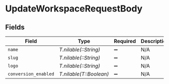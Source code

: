 # UpdateWorkspaceRequestBody


## Fields

| Field                   | Type                    | Required                | Description             |
| ----------------------- | ----------------------- | ----------------------- | ----------------------- |
| `name`                  | *T.nilable(::String)*   | :heavy_minus_sign:      | N/A                     |
| `slug`                  | *T.nilable(::String)*   | :heavy_minus_sign:      | N/A                     |
| `logo`                  | *T.nilable(::String)*   | :heavy_minus_sign:      | N/A                     |
| `conversion_enabled`    | *T.nilable(T::Boolean)* | :heavy_minus_sign:      | N/A                     |